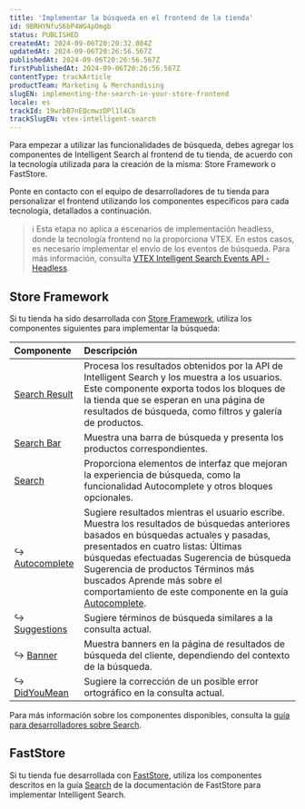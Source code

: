 ```yaml
---
title: 'Implementar la búsqueda en el frontend de la tienda'
id: 9BRHYNfuS6bP4WG4pOmgb
status: PUBLISHED
createdAt: 2024-09-06T20:20:32.084Z
updatedAt: 2024-09-06T20:26:56.567Z
publishedAt: 2024-09-06T20:26:56.567Z
firstPublishedAt: 2024-09-06T20:26:56.567Z
contentType: trackArticle
productTeam: Marketing & Merchandising
slugEN: implementing-the-search-in-your-store-frontend
locale: es
trackId: 19wrbB7nEQcmwzDPl1l4Cb
trackSlugEN: vtex-intelligent-search
---
```


Para empezar a utilizar las funcionalidades de búsqueda, debes agregar los componentes de Intelligent Search al frontend de tu tienda, de acuerdo con la tecnología utilizada para la creación de la misma: Store Framework o FastStore.

Ponte en contacto con el equipo de desarrolladores de tu tienda para personalizar el frontend utilizando los componentes específicos para cada tecnología, detallados a continuación.

> ℹ️ Esta etapa no aplica a escenarios de implementación headless, donde la tecnología frontend no la proporciona VTEX. En estos casos, es necesario implementar el envío de los eventos de búsqueda. Para más información, consulta [VTEX Intelligent Search Events API - Headless](https://developers.vtex.com/docs/api-reference/intelligent-search-events-api-headless).

## Store Framework

Si tu tienda ha sido desarrollada con [Store Framework](https://developers.vtex.com/docs/guides/store-framework), utiliza los componentes siguientes para implementar la búsqueda:

| Componente | Descripción |
| :---- | :---- |
| [Search Result](https://developers.vtex.com/docs/guides/vtex-search-result)  | Procesa los resultados obtenidos por la API de Intelligent Search y los muestra a los usuarios. Este componente exporta todos los bloques de la tienda que se esperan en una página de resultados de búsqueda, como filtros y galería de productos. |
| [Search Bar](https://developers.vtex.com/docs/apps/vtex.store-components/SearchBar) | Muestra una barra de búsqueda y presenta los productos correspondientes. |
| [Search](https://developers.vtex.com/docs/apps/vtex.search) | Proporciona elementos de interfaz que mejoran la experiencia de búsqueda, como la funcionalidad Autocomplete y otros bloques opcionales. |
| ↪ [Autocomplete](https://developers.vtex.com/docs/apps/vtex.search/Autocomplete) | Sugiere resultados mientras el usuario escribe. Muestra los resultados de búsquedas anteriores basados en búsquedas actuales y pasadas, presentados en cuatro listas: Últimas búsquedas efectuadas Sugerencia de búsqueda Sugerencia de productos Términos más buscados Aprende más sobre el comportamiento de este componente en la guía [Autocomplete](https://help.vtex.com/pt/tutorial/autocomplete--6qhP0ZQ4JqUBdgFnbnxS4a). |
| ↪ [Suggestions](https://developers.vtex.com/docs/apps/vtex.search/suggestions) | Sugiere términos de búsqueda similares a la consulta actual. |
| ↪ [Banner](https://developers.vtex.com/docs/apps/vtex.search/banner) | Muestra banners en la página de resultados de búsqueda del cliente, dependiendo del contexto de la búsqueda. |
| ↪ [DidYouMean](https://developers.vtex.com/docs/apps/vtex.search/didyoumean) | Sugiere la corrección de un posible error ortográfico en la consulta actual. |

Para más información sobre los componentes disponibles, consulta la [guía para desarrolladores sobre Search](https://developers.vtex.com/docs/guides/search-overview).

## FastStore

Si tu tienda fue desarrollada con [FastStore](https://developers.vtex.com/docs/guides/faststore), utiliza los componentes descritos en la guía [Search](https://developers.vtex.com/docs/guides/faststore/features-search) de la documentación de FastStore para implementar Intelligent Search.
